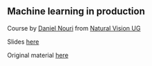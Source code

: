 ## Machine learning in production

Course by [Daniel Nouri](https://github.com/dnouri) from 
[Natural Vision UG](http://naturalvision.de)

Slides [here](https://naturalvision.github.io/dsr-2019/#1)

Original material [here](https://github.com/naturalvision/dsr-2019)